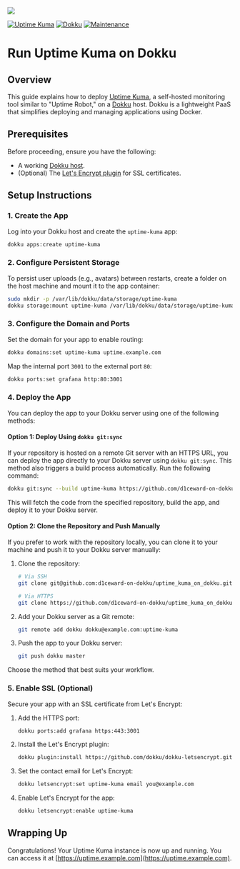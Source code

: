 ![](.github/images/repo_header.png)

[![Uptime Kuma](https://img.shields.io/badge/Uptime_Kuma-1.23.16-blue.svg)](https://github.com/louislam/uptime-kuma/releases/tag/1.23.16)
[![Dokku](https://img.shields.io/badge/Dokku-Repo-blue.svg)](https://github.com/dokku/dokku)
[![Maintenance](https://img.shields.io/badge/Maintained%3F-yes-green.svg)](https://github.com/louislam/uptime-kuma/graphs/commit-activity)

# Run Uptime Kuma on Dokku

## Overview

This guide explains how to deploy [Uptime Kuma](https://github.com/louislam/uptime-kuma), a self-hosted monitoring tool similar to "Uptime Robot," on a [Dokku](http://dokku.viewdocs.io/dokku/) host. Dokku is a lightweight PaaS that simplifies deploying and managing applications using Docker.

## Prerequisites

Before proceeding, ensure you have the following:

- A working [Dokku host](http://dokku.viewdocs.io/dokku/getting-started/installation/).
- (Optional) The [Let's Encrypt plugin](https://github.com/dokku/dokku-letsencrypt) for SSL certificates.

## Setup Instructions

### 1. Create the App

Log into your Dokku host and create the `uptime-kuma` app:

```bash
dokku apps:create uptime-kuma
```

### 2. Configure Persistent Storage

To persist user uploads (e.g., avatars) between restarts, create a folder on the host machine and mount it to the app container:

```bash
sudo mkdir -p /var/lib/dokku/data/storage/uptime-kuma
dokku storage:mount uptime-kuma /var/lib/dokku/data/storage/uptime-kuma:/app/data
```

### 3. Configure the Domain and Ports

Set the domain for your app to enable routing:

```bash
dokku domains:set uptime-kuma uptime.example.com
```

Map the internal port `3001` to the external port `80`:

```bash
dokku ports:set grafana http:80:3001
```

### 4. Deploy the App

You can deploy the app to your Dokku server using one of the following methods:

#### Option 1: Deploy Using `dokku git:sync`

If your repository is hosted on a remote Git server with an HTTPS URL, you can deploy the app directly to your Dokku server using `dokku git:sync`. This method also triggers a build process automatically. Run the following command:

```bash
dokku git:sync --build uptime-kuma https://github.com/d1ceward-on-dokku/uptime_kuma_on_dokku.git
```

This will fetch the code from the specified repository, build the app, and deploy it to your Dokku server.

#### Option 2: Clone the Repository and Push Manually

If you prefer to work with the repository locally, you can clone it to your machine and push it to your Dokku server manually:

1. Clone the repository:

    ```bash
    # Via SSH
    git clone git@github.com:d1ceward-on-dokku/uptime_kuma_on_dokku.git

    # Via HTTPS
    git clone https://github.com/d1ceward-on-dokku/uptime_kuma_on_dokku.git
    ```

2. Add your Dokku server as a Git remote:

    ```bash
    git remote add dokku dokku@example.com:uptime-kuma
    ```

3. Push the app to your Dokku server:

    ```bash
    git push dokku master
    ```

Choose the method that best suits your workflow.

### 5. Enable SSL (Optional)

Secure your app with an SSL certificate from Let's Encrypt:

1. Add the HTTPS port:

    ```bash
    dokku ports:add grafana https:443:3001
    ```

2. Install the Let's Encrypt plugin:

    ```bash
    dokku plugin:install https://github.com/dokku/dokku-letsencrypt.git
    ```

3. Set the contact email for Let's Encrypt:

    ```bash
    dokku letsencrypt:set uptime-kuma email you@example.com
    ```

4. Enable Let's Encrypt for the app:

    ```bash
    dokku letsencrypt:enable uptime-kuma
    ```

## Wrapping Up

Congratulations! Your Uptime Kuma instance is now up and running. You can access it at [https://uptime.example.com](https://uptime.example.com).
